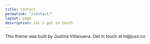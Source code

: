 ```yaml
---
title: Contact
permalink: "/contact/"
layout: page
description: let's get in touch
---
```


<p>This theme was built by Justina Villanueva. Get in touch at hi@jusv.co</p>
